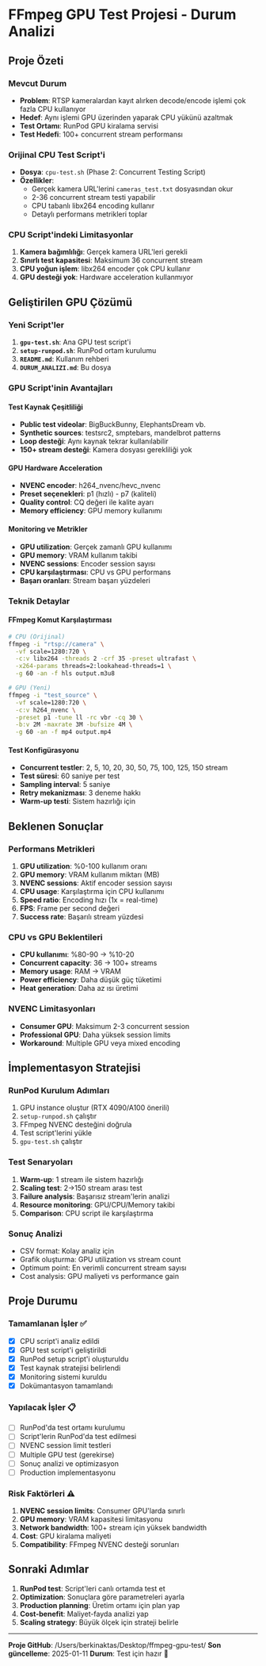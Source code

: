 # FFmpeg GPU Test Projesi - Durum Analizi

## Proje Özeti

### Mevcut Durum
- **Problem**: RTSP kameralardan kayıt alırken decode/encode işlemi çok fazla CPU kullanıyor
- **Hedef**: Aynı işlemi GPU üzerinden yaparak CPU yükünü azaltmak
- **Test Ortamı**: RunPod GPU kiralama servisi
- **Test Hedefi**: 100+ concurrent stream performansı

### Orijinal CPU Test Script'i
- **Dosya**: `cpu-test.sh` (Phase 2: Concurrent Testing Script)
- **Özellikler**:
  - Gerçek kamera URL'lerini `cameras_test.txt` dosyasından okur
  - 2-36 concurrent stream testi yapabilir
  - CPU tabanlı libx264 encoding kullanır
  - Detaylı performans metrikleri toplar

### CPU Script'indeki Limitasyonlar
1. **Kamera bağımlılığı**: Gerçek kamera URL'leri gerekli
2. **Sınırlı test kapasitesi**: Maksimum 36 concurrent stream
3. **CPU yoğun işlem**: libx264 encoder çok CPU kullanır
4. **GPU desteği yok**: Hardware acceleration kullanmıyor

## Geliştirilen GPU Çözümü

### Yeni Script'ler
1. **`gpu-test.sh`**: Ana GPU test script'i
2. **`setup-runpod.sh`**: RunPod ortam kurulumu
3. **`README.md`**: Kullanım rehberi
4. **`DURUM_ANALIZI.md`**: Bu dosya

### GPU Script'inin Avantajları

#### Test Kaynak Çeşitliliği
- **Public test videolar**: BigBuckBunny, ElephantsDream vb.
- **Synthetic sources**: testsrc2, smptebars, mandelbrot patterns
- **Loop desteği**: Aynı kaynak tekrar kullanılabilir
- **150+ stream desteği**: Kamera dosyası gerekliliği yok

#### GPU Hardware Acceleration
- **NVENC encoder**: h264_nvenc/hevc_nvenc
- **Preset seçenekleri**: p1 (hızlı) - p7 (kaliteli)
- **Quality control**: CQ değeri ile kalite ayarı
- **Memory efficiency**: GPU memory kullanımı

#### Monitoring ve Metrikler
- **GPU utilization**: Gerçek zamanlı GPU kullanımı
- **GPU memory**: VRAM kullanım takibi
- **NVENC sessions**: Encoder session sayısı
- **CPU karşılaştırması**: CPU vs GPU performans
- **Başarı oranları**: Stream başarı yüzdeleri

### Teknik Detaylar

#### FFmpeg Komut Karşılaştırması
```bash
# CPU (Orijinal)
ffmpeg -i "rtsp://camera" \
  -vf scale=1280:720 \
  -c:v libx264 -threads 2 -crf 35 -preset ultrafast \
  -x264-params threads=2:lookahead-threads=1 \
  -g 60 -an -f hls output.m3u8

# GPU (Yeni)
ffmpeg -i "test_source" \
  -vf scale=1280:720 \
  -c:v h264_nvenc \
  -preset p1 -tune ll -rc vbr -cq 30 \
  -b:v 2M -maxrate 3M -bufsize 4M \
  -g 60 -an -f mp4 output.mp4
```

#### Test Konfigürasyonu
- **Concurrent testler**: 2, 5, 10, 20, 30, 50, 75, 100, 125, 150 stream
- **Test süresi**: 60 saniye per test
- **Sampling interval**: 5 saniye
- **Retry mekanizması**: 3 deneme hakkı
- **Warm-up testi**: Sistem hazırlığı için

## Beklenen Sonuçlar

### Performans Metrikleri
1. **GPU utilization**: %0-100 kullanım oranı
2. **GPU memory**: VRAM kullanım miktarı (MB)
3. **NVENC sessions**: Aktif encoder session sayısı
4. **CPU usage**: Karşılaştırma için CPU kullanımı
5. **Speed ratio**: Encoding hızı (1x = real-time)
6. **FPS**: Frame per second değeri
7. **Success rate**: Başarılı stream yüzdesi

### CPU vs GPU Beklentileri
- **CPU kullanımı**: %80-90 → %10-20
- **Concurrent capacity**: 36 → 100+ streams
- **Memory usage**: RAM → VRAM
- **Power efficiency**: Daha düşük güç tüketimi
- **Heat generation**: Daha az ısı üretimi

### NVENC Limitasyonları
- **Consumer GPU**: Maksimum 2-3 concurrent session
- **Professional GPU**: Daha yüksek session limits
- **Workaround**: Multiple GPU veya mixed encoding

## İmplementasyon Stratejisi

### RunPod Kurulum Adımları
1. GPU instance oluştur (RTX 4090/A100 önerili)
2. `setup-runpod.sh` çalıştır
3. FFmpeg NVENC desteğini doğrula
4. Test script'lerini yükle
5. `gpu-test.sh` çalıştır

### Test Senaryoları
1. **Warm-up**: 1 stream ile sistem hazırlığı
2. **Scaling test**: 2→150 stream arası test
3. **Failure analysis**: Başarısız stream'lerin analizi
4. **Resource monitoring**: GPU/CPU/Memory takibi
5. **Comparison**: CPU script ile karşılaştırma

### Sonuç Analizi
- CSV format: Kolay analiz için
- Grafik oluşturma: GPU utilization vs stream count
- Optimum point: En verimli concurrent stream sayısı
- Cost analysis: GPU maliyeti vs performance gain

## Proje Durumu

### Tamamlanan İşler ✅
- [x] CPU script'i analiz edildi
- [x] GPU test script'i geliştirildi
- [x] RunPod setup script'i oluşturuldu
- [x] Test kaynak stratejisi belirlendi
- [x] Monitoring sistemi kuruldu
- [x] Dokümantasyon tamamlandı

### Yapılacak İşler 📋
- [ ] RunPod'da test ortamı kurulumu
- [ ] Script'lerin RunPod'da test edilmesi
- [ ] NVENC session limit testleri
- [ ] Multiple GPU test (gerekirse)
- [ ] Sonuç analizi ve optimizasyon
- [ ] Production implementasyonu

### Risk Faktörleri ⚠️
1. **NVENC session limits**: Consumer GPU'larda sınırlı
2. **GPU memory**: VRAM kapasitesi limitasyonu
3. **Network bandwidth**: 100+ stream için yüksek bandwidth
4. **Cost**: GPU kiralama maliyeti
5. **Compatibility**: FFmpeg NVENC desteği sorunları

## Sonraki Adımlar

1. **RunPod test**: Script'leri canlı ortamda test et
2. **Optimization**: Sonuçlara göre parametreleri ayarla
3. **Production planning**: Üretim ortamı için plan yap
4. **Cost-benefit**: Maliyet-fayda analizi yap
5. **Scaling strategy**: Büyük ölçek için strateji belirle

---

**Proje GitHub**: /Users/berkinaktas/Desktop/ffmpeg-gpu-test/
**Son güncelleme**: 2025-01-11
**Durum**: Test için hazır 🚀